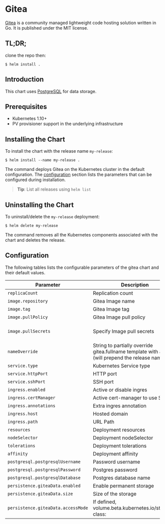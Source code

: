 # Gitea

[Gitea](https://gitea.io) is a community managed lightweight code hosting solution written in Go. It is published under the MIT license.

## TL;DR;

clone the repo then:

```console
$ helm install .
```

## Introduction

This chart uses [PostgreSQL](https://github.com/helm/charts/tree/master/stable/postgresql) for data storage.

## Prerequisites

- Kubernetes 1.10+
- PV provisioner support in the underlying infrastructure

## Installing the Chart
To install the chart with the release name `my-release`:

```console
$ helm install --name my-release .
```

The command deploys Gitea on the Kubernetes cluster in the default configuration. The [configuration](#configuration) section lists the parameters that can be configured during installation.

> **Tip**: List all releases using `helm list`

## Uninstalling the Chart

To uninstall/delete the `my-release` deployment:

```console
$ helm delete my-release
```

The command removes all the Kubernetes components associated with the chart and deletes the release.

## Configuration

The following tables lists the configurable parameters of the gitea chart and their default values.

| Parameter                                     | Description                                                                                                            | Default                                                     |
| --------------------------------------------- | ---------------------------------------------------------------------------------------------------------------------- | ----------------------------------------------------------- |
| `replicaCount`                                | Replication count                                                                                                      | `1`                                                         |
| `image.repository`                            | Gitea Image name                                                                                                       | `bitnami/postgresql`                                        |
| `image.tag`                                   | Gitea Image tag                                                                                                        | `{TAG_NAME}`                                                |
| `image.pullPolicy`                            | Gitea Image pull policy                                                                                                | `IfNotPresent`                                              |
| `image.pullSecrets`                           | Specify Image pull secrets                                                                                             | `nil` (does not add image pull secrets to deployed pods)    |
| `nameOverride`                                | String to partially override gitea.fullname template with a string (will prepend the release name)                     | `nil`                                                       |
| `service.type`                                | Kubernetes Service type                                                                                                | `ClusterIP`                                                 |
| `service.httpPort`                            | HTTP port                                                                                                              | `80`                                                        |
| `service.sshPort`                             | SSH port                                                                                                               | `2200`                                                      |
| `ingress.enabled`                             | Active or disable ingres                                                                                               | `true`                                                      |
| `ingress.certManager`                         | Active cert-manager to use SSL                                                                                         | `false`                                                     |
| `ingress.annotations`                         | Extra ingres annotation                                                                                                | `[]`                                                        |
| `ingress.host`                                | Hosted domain                                                                                                          | `your_domain`                                               |
| `ingress.path`                                | URL Path                                                                                                               | `/`                                                         |
| `resources`                                   | Deployment resources                                                                                                   | `{}`                                                        |
| `nodeSelector`                                | Deployment nodeSelector                                                                                                | `{}`                                                        |
| `tolerations`                                 | Deployment tolerations                                                                                                 | `[]`                                                        |
| `affinity`                                    | Deployment affinity                                                                                                    | `{}`                                                        |
| `postgresql.postgresqlUsername`               | Password username                                                                                                      | `postgres`                                                  |
| `postgresql.postgresqlPassword`               | Postgres password                                                                                                      | `postgres`                                                  |
| `postgresql.postgresqlDatabase`               | Postgres database name                                                                                                 | `postgres`                                                  |
| `persistence.giteaData.enabled`               | Enable permanent storage                                                                                               | `true`                                                      |
| `persistence.giteaData.size`                  | Size of the storage                                                                                                    | `5Gi`                                                       |
| `persistence.giteaData.accessMode`            | If defined, volume.beta.kubernetes.io/storage-class: <storageClass>                                                    | `ReadWriteOnce`                                             |
